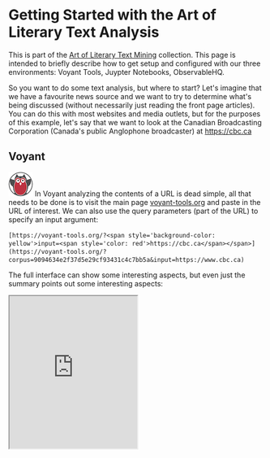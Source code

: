 # Getting Started with the Art of Literary Text Analysis

This is part of the [Art of Literary Text Mining](../) collection. This page is intended to briefly describe how to get setup and configured with our three environments: Voyant Tools, Juypter Notebooks, ObservableHQ.

So you want to do some text analysis, but where to start? Let's imagine that we have a favourite news source and we want to try to determine what's being discussed (without necessarily just reading the front page articles). You can do this with most websites and media outlets, but for the purposes of this example, let's say that we want to look at the Canadian Broadcasting Corporation (Canada's public Anglophone broadcaster) at https://cbc.ca

## Voyant

![Voyant](../images/voyant48.png) In Voyant analyzing the contents of a URL is dead simple, all that needs to be done is to visit the main page [voyant-tools.org](https://voyant-tools.org) and paste in the URL of interest. We can also use the query parameters (part of the URL) to specify an input argument:

	[https://voyant-tools.org/?<span style='background-color: yellow'>input=<span style='color: red'>https://cbc.ca</span></span>](https://voyant-tools.org/?corpus=9094634e2f37d5e29cf93431c4c7bb5a&input=https://www.cbc.ca)

The full interface can show some interesting aspects, but even just the summary points out some interesting aspects:

<iframe src="https://voyant-tools.org/?corpus=9094634e2f37d5e29cf93431c4c7bb5a&input=https://www.cbc.ca&view=reader" style="width: 50%; max-width: 500px; height: 300px"></iframe>